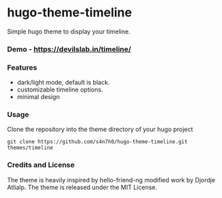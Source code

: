 # hugo-theme-timeline
Simple hugo theme to display your timeline.

### Demo - https://devilslab.in/timeline/

### Features 

* dark/light mode, default is black. 
* customizable timeline options.
* minimal design 

### Usage 

Clone the repository into the theme directory of your hugo project 

```
git clone https://github.com/s4n7h0/hugo-theme-timeline.git themes/timeline
```

### Credits and License 

The theme is heavily inspired by hello-friend-ng modified work by Djordje Atlialp. The theme is released under the MIT License.  
